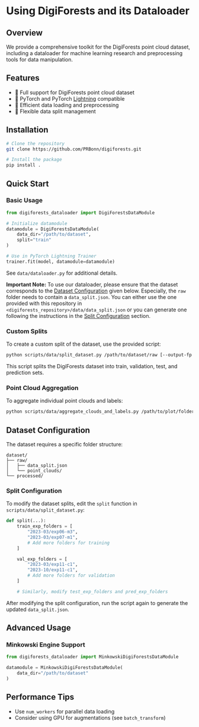 # Using DigiForests and its Dataloader

## Overview

We provide a comprehensive toolkit for the DigiForests point cloud dataset, including a dataloader for machine learning research and preprocessing tools for data manipulation.

## Features

- 🌲 Full support for DigiForests point cloud dataset
- 🔬 PyTorch and PyTorch [Lightning](https://lightning.ai/docs/pytorch/stable/) compatible
- 🚀 Efficient data loading and preprocessing
- 🧩 Flexible data split management

## Installation

```bash
# Clone the repository
git clone https://github.com/PRBonn/digiforests.git

# Install the package
pip install .
```

## Quick Start

### Basic Usage

```python
from digiforests_dataloader import DigiForestsDataModule

# Initialize datamodule
datamodule = DigiForestsDataModule(
    data_dir="/path/to/dataset",
    split="train"
)

# Use in PyTorch Lightning Trainer
trainer.fit(model, datamodule=datamodule)
```

See `data/dataloader.py` for additional details.

**Important Note:** To use our dataloader, please ensure that the dataset corresponds to the [Dataset Configuration](#dataset-configuration) given below. Especially, the `raw` folder needs to contain a `data_split.json`. You can either use the one provided with this repository in `<digiforests_repository>/data/data_split.json` or you can generate one following the instructions in the [Split Configuration](#split-configuration) section.


### Custom Splits

To create a custom split of the dataset, use the provided script:

```bash
python scripts/data/split_dataset.py /path/to/dataset/raw [--output-fp /path/to/output.json]
```

This script splits the DigiForests dataset into train, validation, test, and prediction sets.

### Point Cloud Aggregation

To aggregate individual point clouds and labels:

```bash
python scripts/data/aggregate_clouds_and_labels.py /path/to/plot/folder /path/to/output/folder [--denoise] [--voxel-down-sample-size FLOAT]
```

## Dataset Configuration

The dataset requires a specific folder structure:

```
dataset/
├── raw/
│   ├── data_split.json
│   └── point_clouds/
└── processed/
```

### Split Configuration

To modify the dataset splits, edit the `split` function in `scripts/data/split_dataset.py`:

```python
def split(...):
    train_exp_folders = [
        "2023-03/exp06-m3",
        "2023-03/exp07-m1",
        # Add more folders for training
    ]

    val_exp_folders = [
        "2023-03/exp11-c1",
        "2023-10/exp11-c1",
        # Add more folders for validation
    ]

    # Similarly, modify test_exp_folders and pred_exp_folders
```

After modifying the split configuration, run the script again to generate the updated `data_split.json`.

## Advanced Usage

### Minkowski Engine Support

```python
from digiforests_dataloader import MinkowskiDigiForestsDataModule

datamodule = MinkowskiDigiForestsDataModule(
    data_dir="/path/to/dataset"
)
```

## Performance Tips

- Use `num_workers` for parallel data loading
- Consider using GPU for augmentations (see `batch_transform`)
